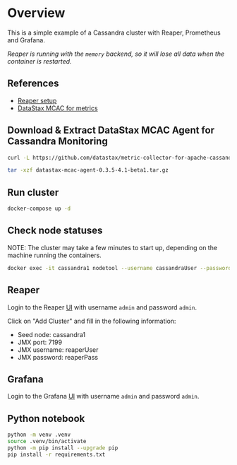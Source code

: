 # Overview

This is a simple example of a Cassandra cluster with Reaper, Prometheus and
Grafana.

*Reaper is running with the `memory` backend, so it will lose all data when the container is restarted.*

## References

- [Reaper setup](https://github.com/thelastpickle/cassandra-reaper/blob/master/src/packaging/docker-compose.yml)
- [DataStax MCAC for metrics](https://github.com/datastax/metric-collector-for-apache-cassandra/tree/master)

## Download & Extract DataStax MCAC Agent for Cassandra Monitoring

```bash
curl -L https://github.com/datastax/metric-collector-for-apache-cassandra/releases/download/v0.3.5/datastax-mcac-agent-0.3.5-4.1-beta1.tar.gz -o datastax-mcac-agent-0.3.5-4.1-beta1.tar.gz

tar -xzf datastax-mcac-agent-0.3.5-4.1-beta1.tar.gz
```

## Run cluster

```bash
docker-compose up -d
```

## Check node statuses

NOTE: The cluster may take a few minutes to start up, depending on the machine
running the containers.

```bash
docker exec -it cassandra1 nodetool --username cassandraUser --password cassandraPass  status
```

## Reaper

Login to the Reaper [UI](http://localhost:8080/webui/) with username `admin` and password `admin`.

Click on "Add Cluster" and fill in the following information:

- Seed node: cassandra1
- JMX port: 7199
- JMX username: reaperUser
- JMX password: reaperPass

## Grafana

Login to the Grafana [UI](http://localhost:3000/) with username `admin` and
password `admin`.

## Python notebook

```bash
python -m venv .venv
source .venv/bin/activate
python -m pip install --upgrade pip
pip install -r requirements.txt
```
